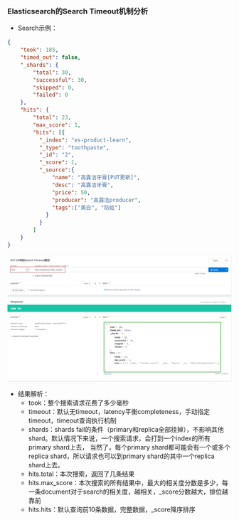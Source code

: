 ### Elasticsearch的Search Timeout机制分析

* Search示例：
```json
{
	"took": 185,
	"timed_out": false,
	"_shards": {
		"total": 30,
		"successful": 30,
		"skipped": 0,
		"failed": 0
	},
	"hits": {
		"total": 23,
		"max_score": 1,
		"hits": [{
          "_index": "es-product-learn",
          "_type": "toothpaste",
          "_id": "2",
          "_score": 1,
          "_source":{
              "name": "高露洁牙膏[PUT更新]",
              "desc": "高露洁牙膏",
              "price": 50,
              "producer": "高露洁producer",
              "tags":["美白", "防蛀"]
            }
          }
		]
	}
}
```
![ES中的Search%20Timeout机制](./photos/concept/015.ES中的Search%20Timeout机制.png)

* 结果解析：
    * took：整个搜索请求花费了多少毫秒
    * timeout：默认无timeout，latency平衡completeness，手动指定timeout，timeout查询执行机制
    * shards：shards fail的条件（primary和replica全部挂掉），不影响其他shard。默认情况下来说，一个搜索请求，会打到一个index的所有primary shard上去，
    当然了，每个primary shard都可能会有一个或多个replica shard，所以请求也可以到primary shard的其中一个replica shard上去。
    * hits.total：本次搜索，返回了几条结果
    * hits.max_score：本次搜索的所有结果中，最大的相关度分数是多少，每一条document对于search的相关度，越相关，_score分数越大，排位越靠前
    * hits.hits：默认查询前10条数据，完整数据，_score降序排序
